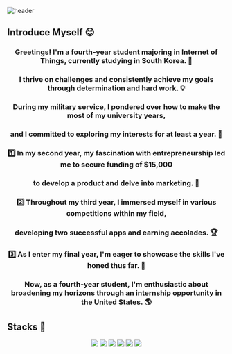 ![header](https://capsule-render.vercel.app/api?type=waving&color=0:c6acf6,100:E6B9F7&width=1500&height=240&section=header&text=KWON's%20Adventure%20Journal✋&fontSize=50&fontColor=ffffff )  

## Introduce Myself 😊

<div align="center" style="font-size: 100%;">
 
 ### Greetings! I'm a fourth-year student majoring in Internet of Things, currently studying in South Korea. 🌟<br>

 ### I thrive on challenges and consistently achieve my goals through determination and hard work. 💡<br>

 ### During my military service, I pondered over how to make the most of my university years,<br>
 ### and I committed to exploring my interests for at least a year. 🌱

 ### 1️⃣ In my second year, my fascination with entrepreneurship led me to secure funding of $15,000 <br>
   ### to develop a product and delve into marketing. 💼

 ### 2️⃣ Throughout my third year, I immersed myself in various competitions within my field, <br>
 ###   developing two successful apps and earning accolades. 🏆

 ### 3️⃣ As I enter my final year, I'm eager to showcase the skills I've honed thus far. 🚀

 ### Now, as a fourth-year student, I'm enthusiastic about broadening my horizons through an internship opportunity in the United States. 🌎
  
</div>

 
## Stacks 📖
<div align="center">
  <img src="https://img.shields.io/badge/c-A8B9CC?style=for-the-badge&logo=c&logoColor=white">
  <img src="https://img.shields.io/badge/cpp-00599C?style=for-the-badge&logo=cplusplus&logoColor=white">
  <img src="https://img.shields.io/badge/java-007396?style=for-the-badge&logo=java&logoColor=white">
  <img src="https://img.shields.io/badge/kotlin-0095D5?style=for-the-badge&logo=kotlin&logoColor=white">
  <img src="https://img.shields.io/badge/python-3776AB?style=for-the-badge&logo=python&logoColor=white">
  <img src="https://img.shields.io/badge/linux-FCC624?style=for-the-badge&logo=linux&logoColor=black">
</div>
  
  
</div>
